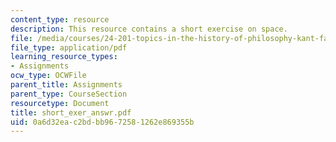 ```yaml
---
content_type: resource
description: This resource contains a short exercise on space.
file: /media/courses/24-201-topics-in-the-history-of-philosophy-kant-fall-2005/0a6d32eac2bdbb9672581262e869355b_short_exer_answr.pdf
file_type: application/pdf
learning_resource_types:
- Assignments
ocw_type: OCWFile
parent_title: Assignments
parent_type: CourseSection
resourcetype: Document
title: short_exer_answr.pdf
uid: 0a6d32ea-c2bd-bb96-7258-1262e869355b
---
```

